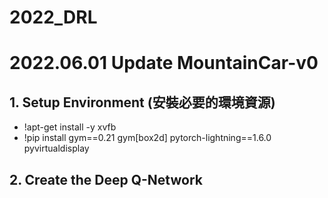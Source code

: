 # 2022_DRL
# 2022.06.01 Update MountainCar-v0
## 1. Setup Environment (安裝必要的環境資源)
- !apt-get install -y xvfb
- !pip install gym==0.21 gym[box2d] pytorch-lightning==1.6.0 pyvirtualdisplay
## 2. Create the Deep Q-Network

